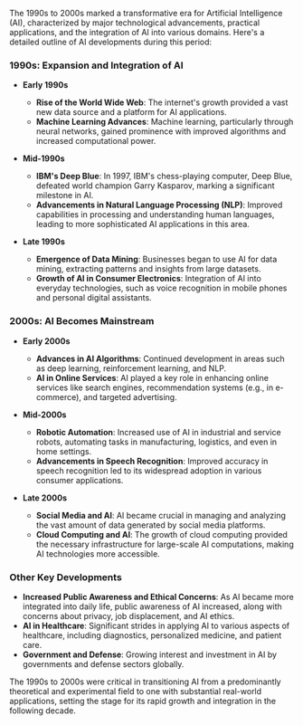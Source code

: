 The 1990s to 2000s marked a transformative era for Artificial Intelligence (AI), characterized by major technological advancements, practical applications, and the integration of AI into various domains. Here's a detailed outline of AI developments during this period:

### 1990s: Expansion and Integration of AI
- **Early 1990s**
  - **Rise of the World Wide Web**: The internet's growth provided a vast new data source and a platform for AI applications.
  - **Machine Learning Advances**: Machine learning, particularly through neural networks, gained prominence with improved algorithms and increased computational power.

- **Mid-1990s**
  - **IBM's Deep Blue**: In 1997, IBM's chess-playing computer, Deep Blue, defeated world champion Garry Kasparov, marking a significant milestone in AI.
  - **Advancements in Natural Language Processing (NLP)**: Improved capabilities in processing and understanding human languages, leading to more sophisticated AI applications in this area.

- **Late 1990s**
  - **Emergence of Data Mining**: Businesses began to use AI for data mining, extracting patterns and insights from large datasets.
  - **Growth of AI in Consumer Electronics**: Integration of AI into everyday technologies, such as voice recognition in mobile phones and personal digital assistants.

### 2000s: AI Becomes Mainstream
- **Early 2000s**
  - **Advances in AI Algorithms**: Continued development in areas such as deep learning, reinforcement learning, and NLP.
  - **AI in Online Services**: AI played a key role in enhancing online services like search engines, recommendation systems (e.g., in e-commerce), and targeted advertising.

- **Mid-2000s**
  - **Robotic Automation**: Increased use of AI in industrial and service robots, automating tasks in manufacturing, logistics, and even in home settings.
  - **Advancements in Speech Recognition**: Improved accuracy in speech recognition led to its widespread adoption in various consumer applications.

- **Late 2000s**
  - **Social Media and AI**: AI became crucial in managing and analyzing the vast amount of data generated by social media platforms.
  - **Cloud Computing and AI**: The growth of cloud computing provided the necessary infrastructure for large-scale AI computations, making AI technologies more accessible.

### Other Key Developments
- **Increased Public Awareness and Ethical Concerns**: As AI became more integrated into daily life, public awareness of AI increased, along with concerns about privacy, job displacement, and AI ethics.
- **AI in Healthcare**: Significant strides in applying AI to various aspects of healthcare, including diagnostics, personalized medicine, and patient care.
- **Government and Defense**: Growing interest and investment in AI by governments and defense sectors globally.

The 1990s to 2000s were critical in transitioning AI from a predominantly theoretical and experimental field to one with substantial real-world applications, setting the stage for its rapid growth and integration in the following decade.
